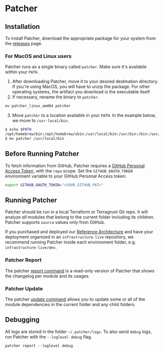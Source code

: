 # Patcher

## Installation

To install Patcher, download the appropriate package for your system from the [releases](https://github.com/gruntwork-io/patcher-cli/releases) page.

### For MacOS and Linux users

Patcher runs as a single binary called `patcher`. Make sure it's available within your `PATH`.

1. After downloading Patcher, move it to your desired destination directory. If you're using MacOS, you will have to unzip the package. For other operating systems, the artifact you download is the executable itself.
2. If necessary, rename the binary to `patcher`.
```bash
mv patcher_linux_amd64 patcher
```
3. Move `patcher` to a location available in your `PATH`. In the example below, we move to `/usr-local/bin`.
```bash
$ echo $PATH
/opt/homebrew/bin:/opt/homebrew/sbin:/usr/local/bin:/usr/bin:/bin:/usr/sbin:/sbin:/usr/local/go/bin:/Library/Apple/usr/bin:/Users/grunty/bin:/Users/grunty/go/bin
$ mv patcher /usr/local/bin
```

## Before Running Patcher

To fetch information from GitHub, Patcher requires a [GitHub Personal Access Token](https://docs.github.com/en/authentication/keeping-your-account-and-data-secure/creating-a-personal-access-token), with the `repo` scope. Set the
`GITHUB_OAUTH_TOKEN` environment variable to your GitHub Personal Access token:

```bash
export GITHUB_OAUTH_TOKEN="<YOUR_GITHUB_PAT>"
```

## Running Patcher

Patcher should be run in a local Terraform or Terragrunt Git repo. It will analyze _all_ modules that belong to the current folder
including its children. Patcher supports `source` values only from GitHub.

If you purchased and deployed our [Reference Architecture](https://gruntwork.io/reference-architecture/) and have your deployment organized in an `infrastructure-live` repository, we recommend running Patcher inside each environment folder, e.g. `infrastructure-live/dev`.

### Patcher Report

The patcher [report command](/patcher/running-patcher/report) is a read-only version of Patcher that shows the changelog per module and its usages.

### Patcher Update

The patcher [update command](/patcher/running-patcher/update) allows you to update some or all of the module dependencies in the current folder and any child folders.

## Debugging

All logs are stored in the folder `~/.patcher/logs`. To also send `debug` logs, run Patcher with the `--loglevel debug` flag.

```
patcher report --loglevel debug
```


<!-- ##DOCS-SOURCER-START
{
  "sourcePlugin": "local-copier",
  "hash": "f60b7aed1b0d297f0828c477518737b3"
}
##DOCS-SOURCER-END -->
